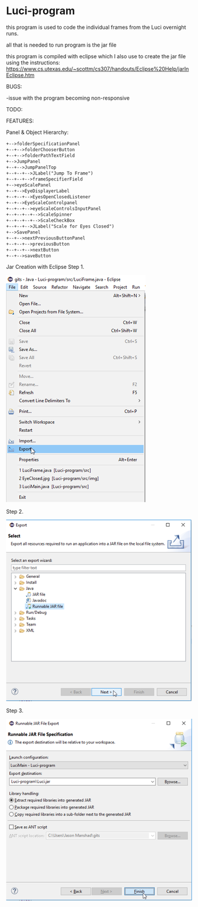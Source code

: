 # Luci-program

this program is used to code the individual frames from the Luci overnight runs.

all that is needed to run program is the jar file

this program is compiled with eclipse which I also use to create the jar file using the instructions: https://www.cs.utexas.edu/~scottm/cs307/handouts/Eclipse%20Help/jarInEclipse.htm

BUGS:

-issue with the program becoming non-responsive

TODO:

FEATURES:

Panel & Object Hierarchy:
```+ControlPanel
+-->folderSpecificationPanel
+--+-->folderChooserButton
+--+-->folderPathTextField
+-->JumpPanel
+--+-->JumpPanelTop
+--+--+-->JLabel("Jump To Frame")
+--+--+-->frameSpecifierField
+-->eyeScalePanel
+--+-->EyeDisplayerLabel
+--+--+-->EyesOpenClosedListener
+--+-->EyeScaleControlpanel
+--+--+-->eyeScaleControlsInputPanel
+--+--+--+-->ScaleSpinner
+--+--+--+-->ScaleCheckBox
+--+--+-->JLabel("Scale for Eyes Closed")
+-->SavePanel
+--+-->nextPreviousButtonPanel
+--+--+-->previousButton
+--+--+-->nextButton
+--+-->saveButton
```
Jar Creation with Eclipse
Step 1.

![Step 1](https://github.com/modernNeo/Luci-program/blob/master/creating%20Jar%20with%20eclipse/Step%201.png "Step 1")

Step 2.

![Step 2](https://github.com/modernNeo/Luci-program/blob/master/creating%20Jar%20with%20eclipse/Step%202.png "Step 2")

Step 3.

![Step 3](https://github.com/modernNeo/Luci-program/blob/master/creating%20Jar%20with%20eclipse/Step%203.png "Step 3")
